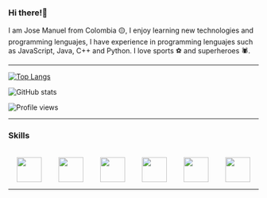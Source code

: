 ### Hi there!👋



I am Jose Manuel from Colombia 🟡, I enjoy learning new technologies and programming lenguajes, I have experience in programming lenguajes such as JavaScript, Java, C++ and Python. I love sports ⚽ and superheroes 🕷. 

<hr color="white">

[![Top Langs](https://github-readme-stats.vercel.app/api/top-langs/?username=JoseManuel2005&theme=nord)](https://github.com/anuraghazra/github-readme-stats)



![GitHub stats](https://github-readme-stats.vercel.app/api?username=JoseManuel2005&show_icons=true&theme=nord)  

![Profile views](https://gpvc.arturio.dev/JoseManuel2005)  


<hr color="white">

### Skills 

<div align="center" style="display: inline_block"><br>
  <img align="center" HSPACE="15" height="50" width="50"  src="https://cdn.jsdelivr.net/gh/devicons/devicon/icons/html5/html5-plain-wordmark.svg" />
  <img align="center" HSPACE="15" height="50" width="50" src="https://cdn.jsdelivr.net/gh/devicons/devicon/icons/css3/css3-plain-wordmark.svg" />
  <img align="center" HSPACE="15" height="50" width="50" src="https://cdn.jsdelivr.net/gh/devicons/devicon/icons/javascript/javascript-plain.svg" />
  <img align="center" HSPACE="15" height="50" width="50" src="https://cdn.jsdelivr.net/gh/devicons/devicon/icons/python/python-original.svg" />
  <img align="center" HSPACE="15" height="50" width="50" src="https://cdn.jsdelivr.net/gh/devicons/devicon/icons/cplusplus/cplusplus-original.svg" />
  <img align="center" HSPACE="15" height="50" width="50" src="https://cdn.jsdelivr.net/gh/devicons/devicon/icons/java/java-original.svg" />
</div>


<hr color="white">




